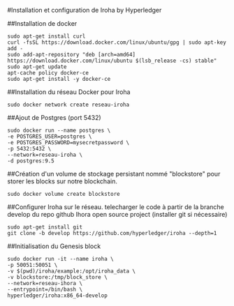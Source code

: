 #Installation et configuration de Iroha by Hyperledger


##Installation de docker
~~~
sudo apt-get install curl
curl -fsSL https://download.docker.com/linux/ubuntu/gpg | sudo apt-key add -
sudo add-apt-repository "deb [arch=amd64] https://download.docker.com/linux/ubuntu $(lsb_release -cs) stable"
sudo apt-get update
apt-cache policy docker-ce
sudo apt-get install -y docker-ce
~~~

##Installation du réseau Docker pour Iroha 
~~~
sudo docker network create reseau-iroha
~~~

##Ajout de Postgres (port 5432)

~~~
sudo docker run --name postgres \
-e POSTGRES_USER=postgres \
-e POSTGRES_PASSWORD=mysecretpassword \
-p 5432:5432 \
--network=reseau-iroha \
-d postgres:9.5
~~~

##Création d'un volume de stockage persistant nommé "blockstore" pour storer les blocks sur notre blockchain.

~~~
sudo docker volume create blockstore
~~~


##Configurer Iroha sur le réseau. telecharger le code à partir de la branche develop du repo github Ihora open source project (installer git si nécessaire)

~~~
sudo apt-get install git
git clone -b develop https://github.com/hyperledger/iroha --depth=1
~~~

##Initialisation du Genesis block

~~~
sudo docker run -it --name iroha \
-p 50051:50051 \
-v $(pwd)/iroha/example:/opt/iroha_data \
-v blockstore:/tmp/block_store \
--network=reseau-ihora \
--entrypoint=/bin/bash \
hyperledger/iroha:x86_64-develop
~~~



